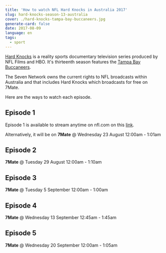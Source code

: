 ```yaml
---
title: 'How to watch NFL Hard Knocks in Australia 2017'
slug: hard-knocks-season-13-australia
cover: ./hard-knocks-tampa-bay-buccaneers.jpg
generate-card: false
date: 2017-08-09
language: en
tags:
  - sport
---
```


[Hard Knocks](http://www.hbo.com/hard-knocks) is a reality sports documentary television series produced by NFL Films and HBO. It's thirteenth season features the [Tampa Bay Buccaneers](http://www.buccaneers.com/).

The Seven Network owns the current rights to NFL broadcasts within Australia and that includes Hard Knocks which broadcasts for free on 7Mate.

Here are the ways to watch each episode.

## Episode 1

Episode 1 is available to stream anytime on nfl.com on this [link](http://www.nfl.com/videos/nfl-network-hard-knocks/0ap3000000827378/Watch-the-full-Hard-Knocks-season-premiere).

Alternatively, it will be on **7Mate** @ Wednesday 23 August 12:00am - 1:01am

## Episode 2

**7Mate** @ Tuesday 29 August 12:00am - 1:10am

## Episode 3

**7Mate** @ Tuesday 5 September 12:00am - 1:00am

## Episode 4

**7Mate** @ Wednesday 13 September 12:45am - 1:45am

## Episode 5

**7Mate** @ Wednesday 20 September 12:00am - 1:05am
